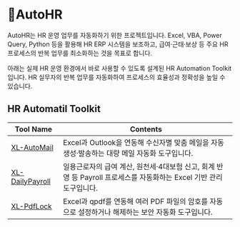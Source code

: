 # 🧩AutoHR

AutoHR는 HR 운영 업무를 자동화하기 위한 프로젝트입니다.
Excel, VBA, Power Query, Python 등을 활용해 HR ERP 시스템을 보조하고,
급여·근태·보상 등 주요 HR 프로세스의 반복 업무를 최소화하는 것을 목표로 합니다.

아래는 실제 HR 운영 환경에서 바로 사용할 수 있도록 설계된 HR Automation Toolkit입니다.
HR 실무자의 반복 업무를 자동화하여 프로세스의 효율성과 정확성을 높일 수 있습니다.

## HR Automatil Toolkit
|Tool Name|Contents|
|----------------|--------------------------------------------|
|[XL-AutoMail](./XL-AutoMail/README.md)|Excel과 Outlook을 연동해 수신자별 맞춤 메일을 자동 생성·발송하는 대량 메일 자동화 도구입니다.|
|[XL-DailyPayroll](./XL-DailyPayroll/README.md)|일용근로자의 급여 계산, 원천세·4대보험 신고, 회계 반영 등 Payroll 프로세스를 자동화하는 Excel 기반 관리 도구입니다.|
|[XL-PdfLock](./XL-PdfLock/README.md)|Excel과 qpdf를 연동해 여러 PDF 파일의 암호를 자동으로 설정하거나 해제하는 보안 자동화 도구입니다.|
